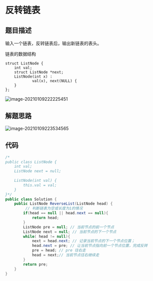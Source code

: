 #  反转链表

## 题目描述

输入一个链表，反转链表后，输出新链表的表头。



链表的数据结构

```
struct ListNode {
    int val;
    struct ListNode *next;
    ListNode(int x) :
            val(x), next(NULL) {
    }
};
```

![image-20210109222225451](https://gitee.com/claa/tuci/raw/master/img/%E5%8D%95%E9%93%BE%E8%A1%A8%E7%BB%93%E6%9E%84.png)

## 解题思路

![image-20210109223534565](https://gitee.com/claa/tuci/raw/master/img/image-20210109223534565.png)

## 代码

```java
/*
public class ListNode {
    int val;
    ListNode next = null;
 
    ListNode(int val) {
        this.val = val;
    }
}*/
public class Solution {
    public ListNode ReverseList(ListNode head) {
         // 判断链表为空或长度为1的情况
        if(head == null || head.next == null){
            return head;
        }
        ListNode pre = null; // 当前节点的前一个节点
        ListNode next = null; // 当前节点的下一个节点
        while( head != null){
            next = head.next; // 记录当前节点的下一个节点位置；
            head.next = pre; // 让当前节点指向前一个节点位置，完成反转
            pre = head; // pre 往右走
            head = next;// 当前节点往右继续走
        }
        return pre;
    }
}
```


